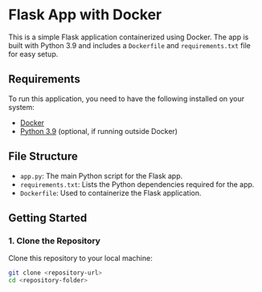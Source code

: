 # Flask App with Docker

This is a simple Flask application containerized using Docker. The app is built with Python 3.9 and includes a `Dockerfile` and `requirements.txt` file for easy setup.

## Requirements

To run this application, you need to have the following installed on your system:

- [Docker](https://www.docker.com/)
- [Python 3.9](https://www.python.org/) (optional, if running outside Docker)

## File Structure

- `app.py`: The main Python script for the Flask app.
- `requirements.txt`: Lists the Python dependencies required for the app.
- `Dockerfile`: Used to containerize the Flask application.

## Getting Started

### 1. Clone the Repository
Clone this repository to your local machine:
```bash
git clone <repository-url>
cd <repository-folder>
